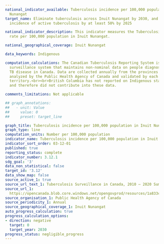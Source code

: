 ```yaml
---
national_indicator_available: Tuberculosis incidence per 100,000 population in Inuit
  Nunangat
target_name: Eliminate tuberculosis across Inuit Nunangat by 2030, and reducing the
  incidence of active tuberculosis by at least 50% by 2025

national_indicator_description: This indicator measures the Tuberculosis incidence
  rate per 100,000 population in Inuit Nunangat.

national_geographical_coverage: Inuit Nunangat

data_keywords: Indigenous

computation_calculations: The Canadian Tuberculosis Reporting System is a case-based
  surveillance system that maintains non-nominal data on people diagnosed with active
  TB disease in Canada. Data are collected annually from the provinces and territories,
  analyzed by the Public Health Agency of Canada and validated by each province and
  territory.<br><br>British Columbia has not reported on Indigenous status since 2016,
  and therefore did not contribute into these data.

comments_limitations: Not applicable

## graph_annotations:
##   - unit: Value
##     value: 0
##     preset: target_line

graph_title: Tuberculosis incidence per 100,000 population in Inuit Nunangat
graph_type: line
computation_units: Number per 100,000 population
indicator_name: Tuberculosis incidence per 100,000 population in Inuit Nunangat
indicator_sort_order: 03-12-01
published: true
reporting_status: complete
indicator_number: 3.12.1
sdg_goal: '3'
data_non_statistical: false
target_id: '3.12'
data_show_map: false
source_active_1: true
source_url_text_1: Tuberculosis Surveillance in Canada, 2010 – 2020 Summary Report
source_url_1: 
  https://opencanada.blob.core.windows.net/opengovprod/resources/1a833c68-0daa-440e-a8a2-a2e42d697c4b/english-pdf-5-english.pdf?sr=b&sp=r&sig=%2BPb3p/aSkqI5%2BAV7EuRD%2ByCLn%2BUX1OB3Icp2KIrzL4k%3D&sv=2019-07-07&se=2023-08-21T20%3A25%3A02Z
source_organisation_1: Public Health Agency of Canada
source_periodicity_1: Annual
source_geographical_coverage_1: Inuit Nunangat
auto_progress_calculation: true
progress_calculation_options:
- direction: negative
  target: 0
  target_year: 2030
progress_status: negligible_progress
---
```

